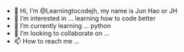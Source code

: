 - 👋 Hi, I’m @Learningtocodejh, my name is Jun Hao or JH
- 👀 I’m interested in ... learning how to code better
- 🌱 I’m currently learning ... python
- 💞️ I’m looking to collaborate on ...
- 📫 How to reach me ...

<!---
Learningtocodejh/Learningtocodejh is a ✨ special ✨ repository because its `README.md` (this file) appears on your GitHub profile.
You can click the Preview link to take a look at your changes.
--->
